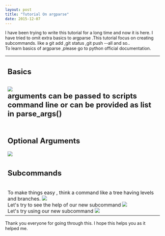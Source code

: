 ```yaml
---
layout: post
title: "Tutorial On argparse"
date: 2015-12-07
---
```

I have been trying to write this tutorial for a long time and now it is here. I have tried to omit extra basics to argparse .This tutorial focus on creating subcommands. like a git add <filename>,git status ,git push --all and so..<br>
To learn basics of argparse ,please go to python official documentation. <br> 
<table>
<tr><td>
<h2>Basics<h2>
<img src="../../../../../images/1.PNG"><br>
arguments can be passed to scripts command line or can be provided as list in parse_args()
</td></tr>
<tr><td>
<h2>Optional Arguments</h2>
<img src="../../../../../images/2.PNG">
</td></tr>
<tr><td>
<h2>Subcommands</h2>
<br>To make things easy , think a command like a tree having levels and branches.
<img src="../../../../../images/3.PNG">
<br>Let's try to see the help of our new subcommand
<img src="../../../../../images/5.PNG">
<br>Let's try using our new subcommand
<img src="../../../../../images/6.PNG">
</td></tr>
</table>
Thank you everyone for going through this. I hope this helps you as it helped me.
